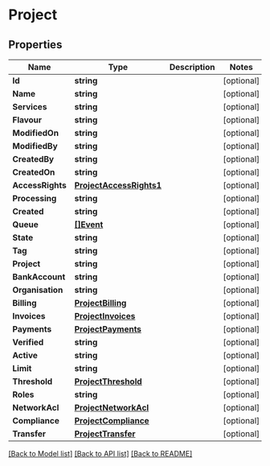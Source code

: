 # Project

## Properties
Name | Type | Description | Notes
------------ | ------------- | ------------- | -------------
**Id** | **string** |  | [optional] 
**Name** | **string** |  | [optional] 
**Services** | **string** |  | [optional] 
**Flavour** | **string** |  | [optional] 
**ModifiedOn** | **string** |  | [optional] 
**ModifiedBy** | **string** |  | [optional] 
**CreatedBy** | **string** |  | [optional] 
**CreatedOn** | **string** |  | [optional] 
**AccessRights** | [**ProjectAccessRights1**](project_accessRights_1.md) |  | [optional] 
**Processing** | **string** |  | [optional] 
**Created** | **string** |  | [optional] 
**Queue** | [**[]Event**](event.md) |  | [optional] 
**State** | **string** |  | [optional] 
**Tag** | **string** |  | [optional] 
**Project** | **string** |  | [optional] 
**BankAccount** | **string** |  | [optional] 
**Organisation** | **string** |  | [optional] 
**Billing** | [**ProjectBilling**](project_billing.md) |  | [optional] 
**Invoices** | [**ProjectInvoices**](project_invoices.md) |  | [optional] 
**Payments** | [**ProjectPayments**](project_payments.md) |  | [optional] 
**Verified** | **string** |  | [optional] 
**Active** | **string** |  | [optional] 
**Limit** | **string** |  | [optional] 
**Threshold** | [**ProjectThreshold**](project_threshold.md) |  | [optional] 
**Roles** | **string** |  | [optional] 
**NetworkAcl** | [**ProjectNetworkAcl**](project_networkAcl.md) |  | [optional] 
**Compliance** | [**ProjectCompliance**](project_compliance.md) |  | [optional] 
**Transfer** | [**ProjectTransfer**](project_transfer.md) |  | [optional] 

[[Back to Model list]](../README.md#documentation-for-models) [[Back to API list]](../README.md#documentation-for-api-endpoints) [[Back to README]](../README.md)



